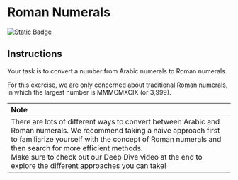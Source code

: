 # Roman Numerals
[![Static Badge](https://img.shields.io/badge/Link-To%20Exercise-blue)](https://exercism.org/tracks/python/exercises/roman-numerals)

## Instructions

Your task is to convert a number from Arabic numerals to Roman numerals.

For this exercise, we are only concerned about traditional Roman numerals, in 
which the largest number is MMMCMXCIX (or 3,999).

| Note |
|:-----|
|There are lots of different ways to convert between Arabic and Roman numerals. We recommend taking a naive approach first to familiarize yourself with the concept of Roman numerals and then search for more efficient methods. <br>Make sure to check out our Deep Dive video at the end to explore the different approaches you can take!|